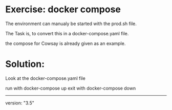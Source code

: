 Exercise: docker compose
========================

The environment can manualy be started with the prod.sh file.

The Task is, to convert this in a docker-compose.yaml file.

the compose for Cowsay is already given as an example.

Solution:
=========

Look at the docker-compose.yaml file

run with docker-compose up
exit with docker-compose down

---
version: "3.5"
